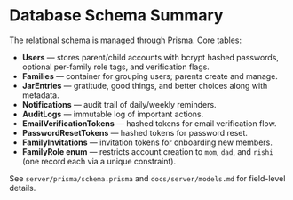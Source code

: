 # Database Schema Summary

The relational schema is managed through Prisma. Core tables:

- **Users** — stores parent/child accounts with bcrypt hashed passwords, optional per-family role tags, and verification flags.
- **Families** — container for grouping users; parents create and manage.
- **JarEntries** — gratitude, good things, and better choices along with metadata.
- **Notifications** — audit trail of daily/weekly reminders.
- **AuditLogs** — immutable log of important actions.
- **EmailVerificationTokens** — hashed tokens for email verification flow.
- **PasswordResetTokens** — hashed tokens for password reset.
- **FamilyInvitations** — invitation tokens for onboarding new members.
- **FamilyRole enum** — restricts account creation to `mom`, `dad`, and `rishi` (one record each via a unique constraint).

See `server/prisma/schema.prisma` and `docs/server/models.md` for field-level details.
